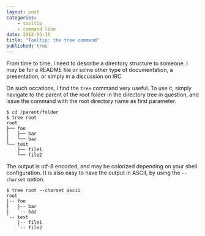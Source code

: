 ```yaml
---
layout: post
categories: 
    - tooltip
    - command line
date: 2012-05-16
title: "Tooltip: the tree command"
published: true
---
```


From time to time, I need to describe a directory structure to someone.
I may be for a README file or some other type of documentation, a presentation, or simply in a discussion on IRC.

On such occations, I find the `tree` command very useful.
To use it, simply navigate to the parent of the root folder in the directory tree in question, and issue the command with the root directory name as first parameter.

    $ cd /parent/folder
    $ tree root
    root
    ├── foo
    │   ├── bar
    │   └── baz
    └── test
        ├── file1
        └── file2

The output is utf-8 encoded, and may be colorized depending on your shell configuration. 
It is also easy to have the output in ASCII, by using the `--charset` option.

    $ tree root --charset ascii
    root
    |-- foo
    |   |-- bar
    |   `-- baz
    `-- test
        |-- file1
        `-- file2

